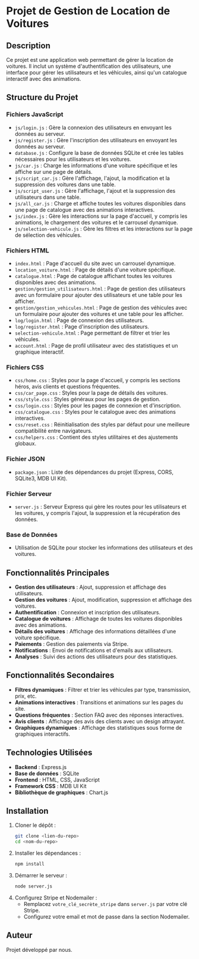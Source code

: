 # Projet de Gestion de Location de Voitures

## Description
Ce projet est une application web permettant de gérer la location de voitures. Il inclut un système d'authentification des utilisateurs, une interface pour gérer les utilisateurs et les véhicules, ainsi qu'un catalogue interactif avec des animations.

## Structure du Projet
### Fichiers JavaScript
- `js/login.js` : Gère la connexion des utilisateurs en envoyant les données au serveur.
- `js/register.js` : Gère l'inscription des utilisateurs en envoyant les données au serveur.
- `database.js` : Configure la base de données SQLite et crée les tables nécessaires pour les utilisateurs et les voitures.
- `js/car.js` : Charge les informations d'une voiture spécifique et les affiche sur une page de détails.
- `js/script_car.js` : Gère l'affichage, l'ajout, la modification et la suppression des voitures dans une table.
- `js/script_user.js` : Gère l'affichage, l'ajout et la suppression des utilisateurs dans une table.
- `js/all_car.js` : Charge et affiche toutes les voitures disponibles dans une page de catalogue avec des animations interactives.
- `js/index.js` : Gère les interactions sur la page d'accueil, y compris les animations, le chargement des voitures et le carrousel dynamique.
- `js/selection-vehicule.js` : Gère les filtres et les interactions sur la page de sélection des véhicules.

### Fichiers HTML
- `index.html` : Page d'accueil du site avec un carrousel dynamique.
- `location_voiture.html` : Page de détails d'une voiture spécifique.
- `catalogue.html` : Page de catalogue affichant toutes les voitures disponibles avec des animations.
- `gestion/gestion_utilisateurs.html` : Page de gestion des utilisateurs avec un formulaire pour ajouter des utilisateurs et une table pour les afficher.
- `gestion/gestion_vehicules.html` : Page de gestion des véhicules avec un formulaire pour ajouter des voitures et une table pour les afficher.
- `log/login.html` : Page de connexion des utilisateurs.
- `log/register.html` : Page d'inscription des utilisateurs.
- `selection-vehicule.html` : Page permettant de filtrer et trier les véhicules.
- `account.html` : Page de profil utilisateur avec des statistiques et un graphique interactif.

### Fichiers CSS
- `css/home.css` : Styles pour la page d'accueil, y compris les sections héros, avis clients et questions fréquentes.
- `css/car_page.css` : Styles pour la page de détails des voitures.
- `css/style.css` : Styles généraux pour les pages de gestion.
- `css/login.css` : Styles pour les pages de connexion et d'inscription.
- `css/catalogue.css` : Styles pour le catalogue avec des animations interactives.
- `css/reset.css` : Réinitialisation des styles par défaut pour une meilleure compatibilité entre navigateurs.
- `css/helpers.css` : Contient des styles utilitaires et des ajustements globaux.

### Fichier JSON
- `package.json` : Liste des dépendances du projet (Express, CORS, SQLite3, MDB UI Kit).

### Fichier Serveur
- `server.js` : Serveur Express qui gère les routes pour les utilisateurs et les voitures, y compris l'ajout, la suppression et la récupération des données.

### Base de Données
- Utilisation de SQLite pour stocker les informations des utilisateurs et des voitures.

## Fonctionnalités Principales
- **Gestion des utilisateurs** : Ajout, suppression et affichage des utilisateurs.
- **Gestion des voitures** : Ajout, modification, suppression et affichage des voitures.
- **Authentification** : Connexion et inscription des utilisateurs.
- **Catalogue de voitures** : Affichage de toutes les voitures disponibles avec des animations.
- **Détails des voitures** : Affichage des informations détaillées d'une voiture spécifique.
- **Paiements** : Gestion des paiements via Stripe.
- **Notifications** : Envoi de notifications et d'emails aux utilisateurs.
- **Analyses** : Suivi des actions des utilisateurs pour des statistiques.

## Fonctionnalités Secondaires
- **Filtres dynamiques** : Filtrer et trier les véhicules par type, transmission, prix, etc.
- **Animations interactives** : Transitions et animations sur les pages du site.
- **Questions fréquentes** : Section FAQ avec des réponses interactives.
- **Avis clients** : Affichage des avis des clients avec un design attrayant.
- **Graphiques dynamiques** : Affichage des statistiques sous forme de graphiques interactifs.

## Technologies Utilisées
- **Backend** : Express.js
- **Base de données** : SQLite
- **Frontend** : HTML, CSS, JavaScript
- **Framework CSS** : MDB UI Kit
- **Bibliothèque de graphiques** : Chart.js

## Installation
1. Cloner le dépôt :
   ```bash
   git clone <lien-du-repo>
   cd <nom-du-repo>
   ```
2. Installer les dépendances :
   ```bash
   npm install
   ```
3. Démarrer le serveur :
   ```bash
   node server.js
   ```
4. Configurez Stripe et Nodemailer :
   - Remplacez `votre_clé_secrète_stripe` dans `server.js` par votre clé Stripe.
   - Configurez votre email et mot de passe dans la section Nodemailer.

## Auteur
Projet développé par nous.